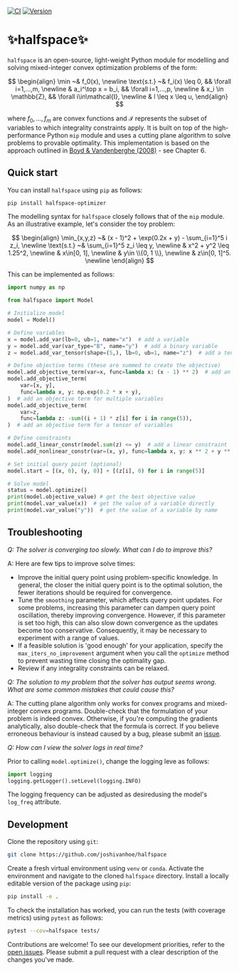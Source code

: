 [![CI](https://github.com/joshivanhoe/halfspace/actions/workflows/ci.yml/badge.svg?branch=main)](https://github.com/joshivanhoe/halfspace/actions/workflows/ci.yml)
[![Version](https://img.shields.io/pypi/v/halfspace-optimizer?color=blue)](https://pypi.org/project/halfspace-optimizer/)


# ✨halfspace✨

`halfspace` is an open-source, light-weight Python module for modelling and solving mixed-integer convex optimization problems of the form:

$$
\begin{align}
\min ~& f_0(x), \newline
\text{s.t.} ~& f_i(x) \leq 0, && \forall i=1,...,m, \newline
& a_i^\top x = b_i,  && \forall i=1,...,p, \newline
& x_i \in \mathbb{Z}, && \forall i\in\mathcal{I}, \newline
& l \leq x \leq u,
\end{align}
$$

where $f_0,...,f_m$ are convex functions and $\mathcal{I}$ represents the subset of variables to which integrality constraints apply.
It is built on top of the high-performance Python `mip` module and uses a cutting plane algorithm to solve problems to provable optimality.
This implementation is based on the approach outlined in [Boyd & Vandenberghe (2008)](https://see.stanford.edu/materials/lsocoee364b/05-localization_methods_notes.pdf) - see Chapter 6.


## Quick start

You can install `halfspace` using `pip` as follows:

```bash
pip install halfspace-optimizer
```

The modelling syntax for `halfspace` closely follows that of the `mip` module. As an illustrative example, let's consider the toy problem:

$$
\begin{align}
\min_{x,y,z} ~& (x - 1)^2 + \exp(0.2x + y) - \sum_{i=1}^5 i z_i, \newline
\text{s.t.}  ~& \sum_{i=1}^5 z_i \leq y, \newline
& x^2 + y^2 \leq 1.25^2, \newline
& x\in[0, 1], \newline
& y\in \\{0, 1 \\}, \newline
& z\in[0, 1]^5. \newline
\end{align}
$$

This can be implemented as follows:

```python
import numpy as np

from halfspace import Model

# Initialize model
model = Model()

# Define variables
x = model.add_var(lb=0, ub=1, name="x")  # add a variable
y = model.add_var(var_type="B", name="y")  # add a binary variable
z = model.add_var_tensor(shape=(5,), lb=0, ub=1, name="z")  # add a tensor of variables

# Define objective terms (these are summed to create the objective)
model.add_objective_term(var=x, func=lambda x: (x - 1) ** 2)  # add an objective term for one variable
model.add_objective_term(
    var=[x, y],
    func=lambda x, y: np.exp(0.2 * x + y),
)  # add an objective term for multiple variables
model.add_objective_term(
    var=z,
    func=lambda z: -sum((i + 1) * z[i] for i in range(5)),
)  # add an objective term for a tensor of variables

# Define constraints
model.add_linear_constr(model.sum(z) <= y)  # add a linear constraint
model.add_nonlinear_constr(var=(x, y), func=lambda x, y: x ** 2 + y ** 2 - 1.25 ** 2)  # add a nonlinear constraint

# Set initial query point (optional)
model.start = [(x, 0), (y, 0)] + [(z[i], 0) for i in range(5)]

# Solve model
status = model.optimize()
print(model.objective_value) # get the best objective value
print(model.var_value(x))  # get the value of a variable directly
print(model.var_value("y"))  # get the value of a variable by name
```

## Troubleshooting

*Q: The solver is converging too slowly. What can I do to improve this?*

A: Here are few tips to improve solve times:
- Improve the initial query point using problem-specific knowledge. In general, the closer the initial query point is to the optimal solution, the fewer iterations should be required for convergence.
- Tune the `smoothing` parameter, which affects query point updates. For some problems, increasing this parameter can dampen query point oscillation, thereby improving convergence. However, if this parameter is set too high, this can also slow down convergence as the updates become too conservative. Consequently, it may be necessary to experiment with a range of values.
- If a feasible solution is 'good enough' for your application, specify the `max_iters_no_improvement` argument when you call the `optimize` method to prevent wasting time closing the optimality gap.
- Review if any integrality constraints can be relaxed.


*Q: The solution to my problem that the solver has output seems wrong. What are some common mistakes that could cause this?*

A: The cutting plane algorithm only works for convex programs and mixed-integer convex programs. Double-check that the formulation of your problem is indeed convex.
Otherwise, if you're computing the gradients analytically, also double-check that the formula is correct. If you believe erroneous behaviour is instead caused by a bug, please submit an [issue](https://github.com/joshivanhoe/halfspace/issues/new).

*Q: How can I view the solver logs in real time?*

Prior to calling `model.optimize()`, change the logging leve as follows:

```python
import logging
logging.getLogger().setLevel(logging.INFO)
```

The logging frequency can be adjusted as desiredusing the model's `log_freq` attribute.

## Development

Clone the repository using `git`:

```bash
git clone https://github.com/joshivanhoe/halfspace
````

Create a fresh virtual environment using `venv` or `conda`.
Activate the environment and navigate to the cloned `halfspace` directory.
Install a locally editable version of the package using `pip`:

```bash
pip install -e .
```

To check the installation has worked, you can run the tests (with coverage metrics) using `pytest` as follows:

```bash
pytest --cov=halfspace tests/
```

Contributions are welcome! To see our development priorities, refer to the [open issues](https://github.com/joshivanhoe/halfspace/issues).
Please submit a pull request with a clear description of the changes you've made.
